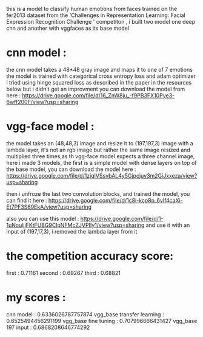this is a model to classify human emotions from faces trained on the fer2013 dataset from the 'Challenges in Representation Learning: Facial Expression Recognition Challenge
' competiton , 
i built two model one deep cnn and another with vggfaces as its base model 
# cnn model :
the cnn model takes a 48*48 gray image and maps it to one of 7 emotions
the model is trained with categorical cross entropy loss and adam optimizer
i tried using hinge squared loss as described in the paper in the resources below but i didn't get an improvment
you can download the model from here : https://drive.google.com/file/d/16_ZnW8ju_-f9PB3FX10Pye3-6wff200F/view?usp=sharing

# vgg-face model :
the model takes an (48,48,3) image and resize it to (197,197,3) image with a lambda layer, it's not an rgb image but rather the same image resized and multiplied three times,as th vgg-face model expects a three channel image,
here i made 3 models, the first is a simple model with dense layers on top of the base model,
you can download the model here : https://drive.google.com/file/d/1zjqIVSsvbAL4y5Gjpcjuv3m2GiJxxeza/view?usp=sharing

then i unfroze the last two convolution blocks, and trained the model,
you can find it here : https://drive.google.com/file/d/1c8i-kcp8p_6vIf4caXi-Et7PF3S69EkA/view?usp=sharing

also you can use this model : https://drive.google.com/file/d/1-1uNouljjFKtFUBG9ClpNFMcZJVPIIy1/view?usp=sharing
and use it with an input of (197,17,3), i removed the lambda layer from it

# the competition accuracy score:
first  : 0.71161
second : 0.69267
third  : 0.68821

# my scores :
cnn model                  : 0.6336026787757874
vgg_base transfer learning : 0.6525494456291199
vgg_base fine tuning       : 0.707996666431427
vgg_base 197 input         : 0.6868208646774292
